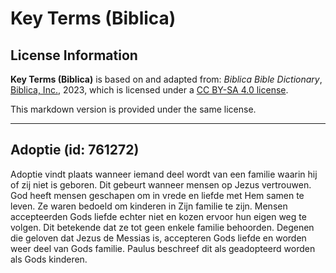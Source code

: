 # Key Terms (Biblica)

## License Information

**Key Terms (Biblica)** is based on and adapted from: _Biblica Bible Dictionary_, [Biblica, Inc.](https://www.biblica.com/), 2023, which is licensed under a [CC BY-SA 4.0 license](https://creativecommons.org/licenses/by-sa/4.0/legalcode.en).

This markdown version is provided under the same license.



--------------------------------

## Adoptie (id: 761272)

Adoptie vindt plaats wanneer iemand deel wordt van een familie waarin hij of zij niet is geboren. Dit gebeurt wanneer mensen op Jezus vertrouwen. God heeft mensen geschapen om in vrede en liefde met Hem samen te leven. Ze waren bedoeld om kinderen in Zijn familie te zijn. Mensen accepteerden Gods liefde echter niet en kozen ervoor hun eigen weg te volgen. Dit betekende dat ze tot geen enkele familie behoorden. Degenen die geloven dat Jezus de Messias is, accepteren Gods liefde en worden weer deel van Gods familie. Paulus beschreef dit als geadopteerd worden als Gods kinderen.


